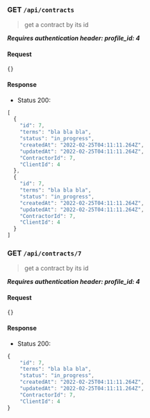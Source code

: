 ### GET `/api/contracts`

> get a contract by its id

***Requires authentication header: profile_id: 4***

#### Request

```js
{}
```

#### Response

- Status 200:

```js
[
  {
    "id": 7,
    "terms": "bla bla bla",
    "status": "in_progress",
    "createdAt": "2022-02-25T04:11:11.264Z",
    "updatedAt": "2022-02-25T04:11:11.264Z",
    "ContractorId": 7,
    "ClientId": 4
  },
  {
    "id": 7,
    "terms": "bla bla bla",
    "status": "in_progress",
    "createdAt": "2022-02-25T04:11:11.264Z",
    "updatedAt": "2022-02-25T04:11:11.264Z",
    "ContractorId": 7,
    "ClientId": 4
  }
]
```



### GET `/api/contracts/7`

> get a contract by its id

***Requires authentication header: profile_id: 4***

#### Request

```js
{}
```

#### Response

- Status 200:

```js
{
    "id": 7,
    "terms": "bla bla bla",
    "status": "in_progress",
    "createdAt": "2022-02-25T04:11:11.264Z",
    "updatedAt": "2022-02-25T04:11:11.264Z",
    "ContractorId": 7,
    "ClientId": 4
}
```
